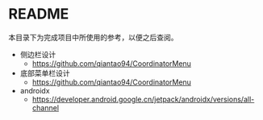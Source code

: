 # README

本目录下为完成项目中所使用的参考，以便之后查阅。



- 侧边栏设计
  -  https://github.com/qiantao94/CoordinatorMenu
- 底部菜单栏设计
  -  https://github.com/qiantao94/CoordinatorMenu
- androidx
  - https://developer.android.google.cn/jetpack/androidx/versions/all-channel